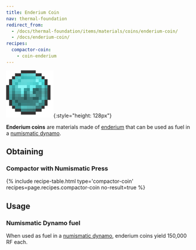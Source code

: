 ```yaml
---
title: Enderium Coin
nav: thermal-foundation
redirect_from:
  - /docs/thermal-foundation/items/materials/coins/enderium-coin/
  - /docs/enderium-coin/
recipes:
  compactor-coin:
    - coin-enderium
---
```


![Enderium coin](/assets/images/thermal-foundation/coin-enderium.png){:style="height: 128px"}


**Enderium coins** are materials made of [enderium](/docs/thermal-foundation/enderium-ingot/) that
can be used as fuel in a [numismatic dynamo](/docs/thermal-expansion/numismatic-dynamo/).


Obtaining
---------

### Compactor with Numismatic Press
{% include recipe-table.html type='compactor-coin' recipes=page.recipes.compactor-coin no-result=true %}


Usage
-----

### Numismatic Dynamo fuel
When used as fuel in a [numismatic dynamo](/docs/thermal-expansion/numismatic-dynamo/), enderium
coins yield 150,000 RF each.
